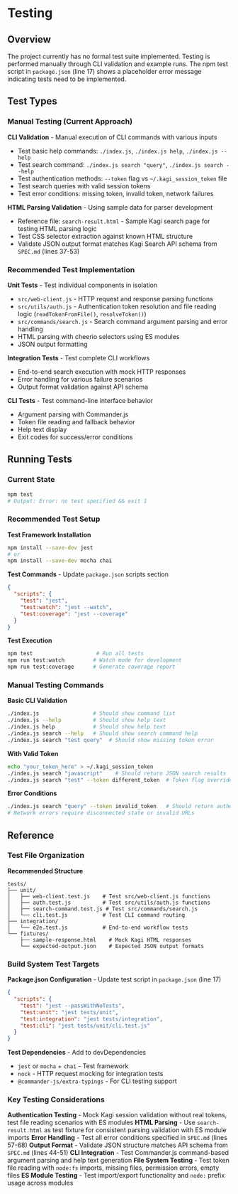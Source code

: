 # Testing

<!-- Generated: 2025-08-04T21:37:01+02:00 -->

## Overview

The project currently has no formal test suite implemented. Testing is performed manually through CLI validation and example runs. The npm test script in `package.json` (line 17) shows a placeholder error message indicating tests need to be implemented.

## Test Types

### Manual Testing (Current Approach)

**CLI Validation** - Manual execution of CLI commands with various inputs
- Test basic help commands: `./index.js`, `./index.js help`, `./index.js --help`
- Test search command: `./index.js search "query"`, `./index.js search --help`
- Test authentication methods: `--token` flag vs `~/.kagi_session_token` file
- Test search queries with valid session tokens
- Test error conditions: missing token, invalid token, network failures

**HTML Parsing Validation** - Using sample data for parser development
- Reference file: `search-result.html` - Sample Kagi search page for testing HTML parsing logic
- Test CSS selector extraction against known HTML structure
- Validate JSON output format matches Kagi Search API schema from `SPEC.md` (lines 37-53)

### Recommended Test Implementation

**Unit Tests** - Test individual components in isolation
- `src/web-client.js` - HTTP request and response parsing functions
- `src/utils/auth.js` - Authentication token resolution and file reading logic (`readTokenFromFile()`, `resolveToken()`)
- `src/commands/search.js` - Search command argument parsing and error handling
- HTML parsing with cheerio selectors using ES modules
- JSON output formatting

**Integration Tests** - Test complete CLI workflows
- End-to-end search execution with mock HTTP responses
- Error handling for various failure scenarios
- Output format validation against API schema

**CLI Tests** - Test command-line interface behavior
- Argument parsing with Commander.js
- Token file reading and fallback behavior
- Help text display
- Exit codes for success/error conditions

## Running Tests

### Current State
```bash
npm test
# Output: Error: no test specified && exit 1
```

### Recommended Test Setup

**Test Framework Installation**
```bash
npm install --save-dev jest
# or
npm install --save-dev mocha chai
```

**Test Commands** - Update `package.json` scripts section
```json
{
  "scripts": {
    "test": "jest",
    "test:watch": "jest --watch",
    "test:coverage": "jest --coverage"
  }
}
```

**Test Execution**
```bash
npm test                    # Run all tests
npm run test:watch         # Watch mode for development
npm run test:coverage      # Generate coverage report
```

### Manual Testing Commands

**Basic CLI Validation**
```bash
./index.js                 # Should show command list
./index.js --help          # Should show help text
./index.js help            # Should show help text
./index.js search --help   # Should show search command help
./index.js search "test query"  # Should show missing token error
```

**With Valid Token**
```bash
echo "your_token_here" > ~/.kagi_session_token
./index.js search "javascript"    # Should return JSON search results
./index.js search "test" --token different_token  # Token flag overrides file
```

**Error Conditions**
```bash
./index.js search "query" --token invalid_token   # Should return authentication error
# Network errors require disconnected state or invalid URLs
```

## Reference

### Test File Organization

**Recommended Structure**
```
tests/
├── unit/
│   ├── web-client.test.js    # Test src/web-client.js functions
│   ├── auth.test.js          # Test src/utils/auth.js functions  
│   ├── search-command.test.js # Test src/commands/search.js
│   └── cli.test.js           # Test CLI command routing
├── integration/
│   └── e2e.test.js           # End-to-end workflow tests
└── fixtures/
    ├── sample-response.html    # Mock Kagi HTML responses
    └── expected-output.json    # Expected JSON output formats
```

### Build System Test Targets

**Package.json Configuration** - Update test script in `package.json` (line 17)
```json
{
  "scripts": {
    "test": "jest --passWithNoTests",
    "test:unit": "jest tests/unit",
    "test:integration": "jest tests/integration",
    "test:cli": "jest tests/unit/cli.test.js"
  }
}
```

**Test Dependencies** - Add to devDependencies
- `jest` or `mocha` + `chai` - Test framework
- `nock` - HTTP request mocking for integration tests
- `@commander-js/extra-typings` - For CLI testing support

### Key Testing Considerations

**Authentication Testing** - Mock Kagi session validation without real tokens, test file reading scenarios with ES modules
**HTML Parsing** - Use `search-result.html` as test fixture for consistent parsing validation with ES module imports
**Error Handling** - Test all error conditions specified in `SPEC.md` (lines 57-68)
**Output Format** - Validate JSON structure matches API schema from `SPEC.md` (lines 44-51)
**CLI Integration** - Test Commander.js command-based argument parsing and help text generation
**File System Testing** - Test token file reading with `node:fs` imports, missing files, permission errors, empty files
**ES Module Testing** - Test import/export functionality and `node:` prefix usage across modules